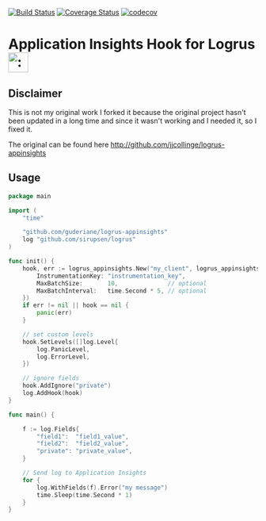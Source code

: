 [![Build Status](https://travis-ci.org/jjcollinge/logrus-appinsights.svg?branch=master)](https://travis-ci.org/jjcollinge/logrus-appinsights)
[![Coverage Status](https://coveralls.io/repos/github/jjcollinge/logrus-appinsights/badge.svg?branch=master)](https://coveralls.io/github/jjcollinge/logrus-appinsights?branch=master)
[![codecov](https://codecov.io/gh/jjcollinge/logrus-appinsights/branch/master/graph/badge.svg)](https://codecov.io/gh/jjcollinge/logrus-appinsights)


# Application Insights Hook for Logrus <img src="http://i.imgur.com/hTeVwmJ.png" width="40" height="40" alt=":walrus:" class="emoji" title=":walrus:"/>

## Disclaimer
This is not my original work I forked it because the original project hasn't been updated in a long time and since it wasn't working and I needed it, so I fixed it.

The original can be found here http://github.com/jjcollinge/logrus-appinsights

## Usage


```go
package main

import (
	"time"

	"github.com/guderiane/logrus-appinsights"
	log "github.com/sirupsen/logrus"
)

func init() {
	hook, err := logrus_appinsights.New("my_client", logrus_appinsights.Config{
		InstrumentationKey: "instrumentation_key",
		MaxBatchSize:       10,              // optional
		MaxBatchInterval:   time.Second * 5, // optional
	})
	if err != nil || hook == nil {
		panic(err)
	}

	// set custom levels
	hook.SetLevels([]log.Level{
		log.PanicLevel,
		log.ErrorLevel,
	})

	// ignore fields
	hook.AddIgnore("private")
	log.AddHook(hook)
}

func main() {

	f := log.Fields{
		"field1":  "field1_value",
		"field2":  "field2_value",
		"private": "private_value",
	}

	// Send log to Application Insights
	for {
		log.WithFields(f).Error("my message")
		time.Sleep(time.Second * 1)
	}
}
```